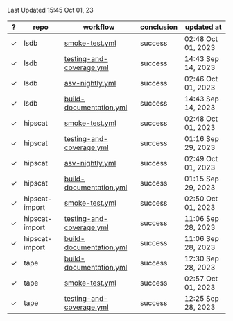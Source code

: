 Last Updated 15:45 Oct 01, 23

| ? | repo | workflow | conclusion | updated at |
| - | ---- | -------- | ---------- | ---------- |
| ✓ | lsdb | [smoke-test.yml](https://github.com/astronomy-commons/lsdb/actions/workflows/smoke-test.yml) | success | 02:48 Oct 01, 2023 |
| ✓ | lsdb | [testing-and-coverage.yml](https://github.com/astronomy-commons/lsdb/actions/workflows/testing-and-coverage.yml) | success | 14:43 Sep 14, 2023 |
| ✓ | lsdb | [asv-nightly.yml](https://github.com/astronomy-commons/lsdb/actions/workflows/asv-nightly.yml) | success | 02:46 Oct 01, 2023 |
| ✓ | lsdb | [build-documentation.yml](https://github.com/astronomy-commons/lsdb/actions/workflows/build-documentation.yml) | success | 14:43 Sep 14, 2023 |
| ✓ | hipscat | [smoke-test.yml](https://github.com/astronomy-commons/hipscat/actions/workflows/smoke-test.yml) | success | 02:48 Oct 01, 2023 |
| ✓ | hipscat | [testing-and-coverage.yml](https://github.com/astronomy-commons/hipscat/actions/workflows/testing-and-coverage.yml) | success | 01:16 Sep 29, 2023 |
| ✓ | hipscat | [asv-nightly.yml](https://github.com/astronomy-commons/hipscat/actions/workflows/asv-nightly.yml) | success | 02:49 Oct 01, 2023 |
| ✓ | hipscat | [build-documentation.yml](https://github.com/astronomy-commons/hipscat/actions/workflows/build-documentation.yml) | success | 01:15 Sep 29, 2023 |
| ✓ | hipscat-import | [smoke-test.yml](https://github.com/astronomy-commons/hipscat-import/actions/workflows/smoke-test.yml) | success | 02:50 Oct 01, 2023 |
| ✓ | hipscat-import | [testing-and-coverage.yml](https://github.com/astronomy-commons/hipscat-import/actions/workflows/testing-and-coverage.yml) | success | 11:06 Sep 28, 2023 |
| ✓ | hipscat-import | [build-documentation.yml](https://github.com/astronomy-commons/hipscat-import/actions/workflows/build-documentation.yml) | success | 11:06 Sep 28, 2023 |
| ✓ | tape | [build-documentation.yml](https://github.com/lincc-frameworks/tape/actions/workflows/build-documentation.yml) | success | 12:30 Sep 28, 2023 |
| ✓ | tape | [smoke-test.yml](https://github.com/lincc-frameworks/tape/actions/workflows/smoke-test.yml) | success | 02:57 Oct 01, 2023 |
| ✓ | tape | [testing-and-coverage.yml](https://github.com/lincc-frameworks/tape/actions/workflows/testing-and-coverage.yml) | success | 12:25 Sep 28, 2023 |
